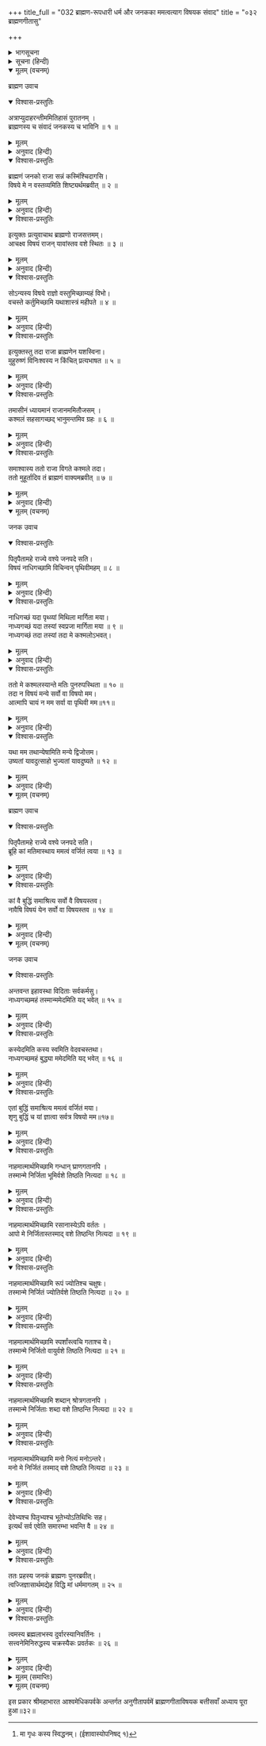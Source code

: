 +++
title_full = "032 ब्राह्मण-रूपधारी धर्म और जनकका ममत्वत्याग विषयक संवाद"
title = "०३२ ब्राह्मणगीतासु"

+++

<details><summary>भागसूचना</summary>

द्वात्रिंशोऽध्यायः
</details>

<details><summary>सूचना (हिन्दी)</summary>

ब्राह्मणरूपधारी धर्म और जनकका ममत्वत्यागविषयक संवाद
</details>

<details open><summary>मूलम् (वचनम्)</summary>

ब्राह्मण उवाच
</details>

<details open><summary>विश्वास-प्रस्तुतिः</summary>

अत्राप्युदाहरन्तीममितिहासं पुरातनम् ।  
ब्राह्मणस्य च संवादं जनकस्य च भाविनि ॥ १ ॥
</details>

<details><summary>मूलम्</summary>

अत्राप्युदाहरन्तीममितिहासं पुरातनम् ।  
ब्राह्मणस्य च संवादं जनकस्य च भाविनि ॥ १ ॥
</details>

<details><summary>अनुवाद (हिन्दी)</summary>

_ब्राह्मणने कहा—_ भामिनि! इसी प्रसंगमें एक ब्राह्मण और राजा जनकके संवादरूप प्राचीन इतिहासका उदाहरण दिया जाता है॥१॥
</details>

<details open><summary>विश्वास-प्रस्तुतिः</summary>

ब्राह्मणं जनको राजा सन्नं कस्मिंश्चिदागसि।  
विषये मे न वस्तव्यमिति शिष्ट्यर्थमब्रवीत् ॥ २ ॥
</details>

<details><summary>मूलम्</summary>

ब्राह्मणं जनको राजा सन्नं कस्मिंश्चिदागसि।  
विषये मे न वस्तव्यमिति शिष्ट्यर्थमब्रवीत् ॥ २ ॥
</details>

<details><summary>अनुवाद (हिन्दी)</summary>

एक समय राजा जनकने किसी अपराधमें पकड़े हुए ब्राह्मणको दण्ड देते हुए कहा—‘ब्रह्मन्! आप मेरे देशसे बाहर चले जाइये’॥२॥
</details>

<details open><summary>विश्वास-प्रस्तुतिः</summary>

इत्युक्तः प्रत्युवाचाथ ब्राह्मणो राजसत्तमम्।  
आचक्ष्व विषयं राजन् यावांस्तव वशे स्थितः ॥ ३ ॥
</details>

<details><summary>मूलम्</summary>

इत्युक्तः प्रत्युवाचाथ ब्राह्मणो राजसत्तमम्।  
आचक्ष्व विषयं राजन् यावांस्तव वशे स्थितः ॥ ३ ॥
</details>

<details><summary>अनुवाद (हिन्दी)</summary>

यह सुनकर ब्राह्मणने उस श्रेष्ठ राजाको उत्तर दिया—‘महाराज! आपके अधिकारमें जितना देश है, उसकी सीमा बताइये॥३॥
</details>

<details open><summary>विश्वास-प्रस्तुतिः</summary>

सोऽन्यस्य विषये राज्ञो वस्तुमिच्छाम्यहं विभो।  
वचस्ते कर्तुमिच्छामि यथाशास्त्रं महीपते ॥ ४ ॥
</details>

<details><summary>मूलम्</summary>

सोऽन्यस्य विषये राज्ञो वस्तुमिच्छाम्यहं विभो।  
वचस्ते कर्तुमिच्छामि यथाशास्त्रं महीपते ॥ ४ ॥
</details>

<details><summary>अनुवाद (हिन्दी)</summary>

‘सामर्थ्यशाली नरेश! इस बातको जानकर मैं दूसरे राजाके राज्यमें निवास करना चाहता हूँ और शास्त्रके अनुसार आपकी आज्ञाका पालन करना चाहता हूँ’॥४॥
</details>

<details open><summary>विश्वास-प्रस्तुतिः</summary>

इत्युक्तस्तु तदा राजा ब्राह्मणेन यशस्विना।  
मुहुरुष्णं विनिःश्वस्य न किंचित् प्रत्यभाषत ॥ ५ ॥
</details>

<details><summary>मूलम्</summary>

इत्युक्तस्तु तदा राजा ब्राह्मणेन यशस्विना।  
मुहुरुष्णं विनिःश्वस्य न किंचित् प्रत्यभाषत ॥ ५ ॥
</details>

<details><summary>अनुवाद (हिन्दी)</summary>

उस यशस्वी ब्राह्मणके ऐसा कहनेपर राजा जनक बार-बार गरम उच्छ्‌वास लेने लगे, कुछ जवाब न दे सके॥५॥
</details>

<details open><summary>विश्वास-प्रस्तुतिः</summary>

तमासीनं ध्यायमानं राजानममितौजसम् ।  
कश्मलं सहसागच्छद् भानुमन्तमिव ग्रहः ॥ ६ ॥
</details>

<details><summary>मूलम्</summary>

तमासीनं ध्यायमानं राजानममितौजसम् ।  
कश्मलं सहसागच्छद् भानुमन्तमिव ग्रहः ॥ ६ ॥
</details>

<details><summary>अनुवाद (हिन्दी)</summary>

वे अमित तेजस्वी राजा जनक बैठे हुए विचार कर रहे थे, उस समय उनको उसी प्रकार मोहने सहसा घेर लिया जैसे राहु ग्रह सूर्यको घेर लेता है॥६॥
</details>

<details open><summary>विश्वास-प्रस्तुतिः</summary>

समाश्वास्य ततो राजा विगते कश्मले तदा।  
ततो मुहूर्तादिव तं ब्राह्मणं वाक्यमब्रवीत् ॥ ७ ॥
</details>

<details><summary>मूलम्</summary>

समाश्वास्य ततो राजा विगते कश्मले तदा।  
ततो मुहूर्तादिव तं ब्राह्मणं वाक्यमब्रवीत् ॥ ७ ॥
</details>

<details><summary>अनुवाद (हिन्दी)</summary>

जब राजा जनक विश्राम कर चुके और उनके मोहका नाश हो गया, तब थोड़ी देर चुप रहनेके बाद वे ब्राह्मणसे बोले॥७॥
</details>

<details open><summary>मूलम् (वचनम्)</summary>

जनक उवाच
</details>

<details open><summary>विश्वास-प्रस्तुतिः</summary>

पितृपैतामहे राज्ये वश्ये जनपदे सति।  
विषयं नाधिगच्छामि विचिन्वन् पृथिवीमहम् ॥ ८ ॥
</details>

<details><summary>मूलम्</summary>

पितृपैतामहे राज्ये वश्ये जनपदे सति।  
विषयं नाधिगच्छामि विचिन्वन् पृथिवीमहम् ॥ ८ ॥
</details>

<details><summary>अनुवाद (हिन्दी)</summary>

_जनकने कहा—_ ब्रह्मन्! यद्यपि बाप-दादोंके समयसे ही मिथिला-प्रान्तके राज्यपर मेरा अधिकार है, तथापि जब मैं विचारदृष्टिसे देखता हूँ तो सारी पृथ्वीमें खोजनेपर भी कहीं मुझे अपना देश नहीं दिखायी देता॥८॥
</details>

<details open><summary>विश्वास-प्रस्तुतिः</summary>

नाधिगच्छं यदा पृथ्व्यां मिथिला मार्गिता मया।  
नाध्यगच्छं यदा तस्यां स्वप्रजा मार्गिता मया ॥ ९ ॥  
नाध्यगच्छं तदा तस्यां तदा मे कश्मलोऽभवत्।
</details>

<details><summary>मूलम्</summary>

नाधिगच्छं यदा पृथ्व्यां मिथिला मार्गिता मया।  
नाध्यगच्छं यदा तस्यां स्वप्रजा मार्गिता मया ॥ ९ ॥  
नाध्यगच्छं तदा तस्यां तदा मे कश्मलोऽभवत्।
</details>

<details><summary>अनुवाद (हिन्दी)</summary>

जब पृथ्वीपर अपने राज्यका पता न पा सका तो मैंने मिथिलामें खोज की। जब वहाँसे भी निराशा हुई तो अपनी प्रजापर अपने अधिकारका पता लगाया, किंतु उनपर भी अपने अधिकारका निश्चय न हुआ, तब मुझे मोह हो गया॥९॥
</details>

<details open><summary>विश्वास-प्रस्तुतिः</summary>

ततो मे कश्मलस्यान्ते मतिः पुनरुपस्थिता ॥ १० ॥  
तदा न विषयं मन्ये सर्वो वा विषयो मम।  
आत्मापि चायं न मम सर्वा वा पृथिवी मम॥११॥
</details>

<details><summary>मूलम्</summary>

ततो मे कश्मलस्यान्ते मतिः पुनरुपस्थिता ॥ १० ॥  
तदा न विषयं मन्ये सर्वो वा विषयो मम।  
आत्मापि चायं न मम सर्वा वा पृथिवी मम॥११॥
</details>

<details><summary>अनुवाद (हिन्दी)</summary>

फिर विचारके द्वारा उस मोहका नाश होनेपर मैं इस नतीजेपर पहुँचा हूँ कि कहीं भी मेरा राज्य नहीं है अथवा सर्वत्र मेरा ही राज्य है। एक दृष्टिसे यह शरीर भी मेरा नहीं है और दूसरी दृष्टिसे यह सारी पृथ्वी ही मेरी है॥१०-११॥
</details>

<details open><summary>विश्वास-प्रस्तुतिः</summary>

यथा मम तथान्येषामिति मन्ये द्विजोत्तम।  
उष्यतां यावदुत्साहो भुज्यतां यावदुष्यते ॥ १२ ॥
</details>

<details><summary>मूलम्</summary>

यथा मम तथान्येषामिति मन्ये द्विजोत्तम।  
उष्यतां यावदुत्साहो भुज्यतां यावदुष्यते ॥ १२ ॥
</details>

<details><summary>अनुवाद (हिन्दी)</summary>

यह जिस तरह मेरी है, उसी तरह दूसरोंकी भी है—ऐसा मैं मानता हूँ। इसलिये द्विजोत्तम! अब आपकी जहाँ इच्छा हो, रहिये एवं जहाँ रहें, उसी स्थानका उपभोग कीजिये॥१२॥
</details>

<details open><summary>मूलम् (वचनम्)</summary>

ब्राह्मण उवाच
</details>

<details open><summary>विश्वास-प्रस्तुतिः</summary>

पितृपैतामहे राज्ये वश्ये जनपदे सति।  
ब्रूहि कां मतिमास्थाय ममत्वं वर्जितं त्वया ॥ १३ ॥
</details>

<details><summary>मूलम्</summary>

पितृपैतामहे राज्ये वश्ये जनपदे सति।  
ब्रूहि कां मतिमास्थाय ममत्वं वर्जितं त्वया ॥ १३ ॥
</details>

<details><summary>अनुवाद (हिन्दी)</summary>

_ब्राह्मणने कहा—_ राजन्! जब बाप-दादोंके समयसे ही मिथिला-प्रान्कके राज्यपर आपका अधिकार है, तब बताइये, किस बुद्धिका आश्रय लेकर आपने इसके प्रति अपनी ममताको त्याग दिया है?॥१३॥
</details>

<details open><summary>विश्वास-प्रस्तुतिः</summary>

कां वै बुद्धिं समाश्रित्य सर्वो वै विषयस्तव।  
नावैषि विषयं येन सर्वो वा विषयस्तव ॥ १४ ॥
</details>

<details><summary>मूलम्</summary>

कां वै बुद्धिं समाश्रित्य सर्वो वै विषयस्तव।  
नावैषि विषयं येन सर्वो वा विषयस्तव ॥ १४ ॥
</details>

<details><summary>अनुवाद (हिन्दी)</summary>

किस बुद्धिका आश्रय लेकर आप सर्वत्र अपना ही राज्य मानते हैं और किस तरह कहीं भी अपना राज्य नहीं समझते एवं किस तरह सारी पृथ्वीको ही अपना देश समझते हैं?॥१४॥
</details>

<details open><summary>मूलम् (वचनम्)</summary>

जनक उवाच
</details>

<details open><summary>विश्वास-प्रस्तुतिः</summary>

अन्तवन्त इहावस्था विदिताः सर्वकर्मसु।  
नाध्यगच्छमहं तस्मान्ममेदमिति यद् भवेत् ॥ १५ ॥
</details>

<details><summary>मूलम्</summary>

अन्तवन्त इहावस्था विदिताः सर्वकर्मसु।  
नाध्यगच्छमहं तस्मान्ममेदमिति यद् भवेत् ॥ १५ ॥
</details>

<details><summary>अनुवाद (हिन्दी)</summary>

_जनकने कहा—_ ब्रह्मन्! इस संसारमें कर्मोंके अनुसार प्राप्त होनेवाली सभी अवस्थाएँ आदि-अन्तवाली हैं, यह बात मुझे अच्छी तरह मालूम है। इसलिये मुझे ऐसी कोई वस्तु नहीं प्रतीत होती जो मेरी हो सके॥१५॥
</details>

<details open><summary>विश्वास-प्रस्तुतिः</summary>

कस्येदमिति कस्य स्वमिति वेदवचस्तथा।  
नाध्यगच्छमहं बुद्ध्या ममेदमिति यद् भवेत् ॥ १६ ॥
</details>

<details><summary>मूलम्</summary>

कस्येदमिति कस्य स्वमिति वेदवचस्तथा।  
नाध्यगच्छमहं बुद्ध्या ममेदमिति यद् भवेत् ॥ १६ ॥
</details>

<details><summary>अनुवाद (हिन्दी)</summary>

वेद भी कहता है—‘यह वस्तु किसकी है? यह किसका धन है?[^*] (अर्थात् किसीका नहीं है)’ इसलिये जब मैं अपनी बुद्धिसे विचार करता हूँ, तब कोई भी वस्तु ऐसी नहीं जान पड़ती, जिसे अपनी कह सकें॥१६॥
</details>

<details open><summary>विश्वास-प्रस्तुतिः</summary>

एतां बुद्धिं समाश्रित्य ममत्वं वर्जितं मया।  
शृणु बुद्धिं च यां ज्ञात्वा सर्वत्र विषयो मम॥१७॥
</details>

<details><summary>मूलम्</summary>

एतां बुद्धिं समाश्रित्य ममत्वं वर्जितं मया।  
शृणु बुद्धिं च यां ज्ञात्वा सर्वत्र विषयो मम॥१७॥
</details>

<details><summary>अनुवाद (हिन्दी)</summary>

इसी बुद्धिका आश्रय लेकर मैंने मिथिलाके राज्यसे अपना ममत्व हटा लिया है। अब जिस बुद्धिका आश्रय लेकर मैं सर्वत्र अपना ही राज्य समझता हूँ, उसको सुनो॥१७॥
</details>

<details open><summary>विश्वास-प्रस्तुतिः</summary>

नाहमात्मार्थमिच्छामि गन्धान् घ्राणगतानपि ।  
तस्मान्मे निर्जिता भूमिर्वशे तिष्ठति नित्यदा ॥ १८ ॥
</details>

<details><summary>मूलम्</summary>

नाहमात्मार्थमिच्छामि गन्धान् घ्राणगतानपि ।  
तस्मान्मे निर्जिता भूमिर्वशे तिष्ठति नित्यदा ॥ १८ ॥
</details>

<details><summary>अनुवाद (हिन्दी)</summary>

मैं अपनी नासिकामें पहुँची हुई सुगन्धको भी अपने सुखके लिये नहीं ग्रहण करना चाहता। इसलिये मैंने पृथ्वीको जीत लिया है और वह सदा ही मेरे वशमें रहती है॥१८॥
</details>

<details open><summary>विश्वास-प्रस्तुतिः</summary>

नाहमात्मार्थमिच्छामि रसानास्येऽपि वर्ततः ।  
आपो मे निर्जितास्तस्माद् वशे तिष्ठन्ति नित्यदा ॥ १९ ॥
</details>

<details><summary>मूलम्</summary>

नाहमात्मार्थमिच्छामि रसानास्येऽपि वर्ततः ।  
आपो मे निर्जितास्तस्माद् वशे तिष्ठन्ति नित्यदा ॥ १९ ॥
</details>

<details><summary>अनुवाद (हिन्दी)</summary>

मुखमें पड़े हुए रसोंका भी मैं अपनी तृप्तिके लिये नहीं आस्वादन करना चाहता, इसलिये जलतत्त्वपर भी मैं विजय पा चुका हूँ और वह सदा मेरे अधीन रहता है॥१९॥
</details>

<details open><summary>विश्वास-प्रस्तुतिः</summary>

नाहमात्मार्थमिच्छामि रूपं ज्योतिश्च चक्षुषः।  
तस्मान्मे निर्जितं ज्योतिर्वशे तिष्ठति नित्यदा ॥ २० ॥
</details>

<details><summary>मूलम्</summary>

नाहमात्मार्थमिच्छामि रूपं ज्योतिश्च चक्षुषः।  
तस्मान्मे निर्जितं ज्योतिर्वशे तिष्ठति नित्यदा ॥ २० ॥
</details>

<details><summary>अनुवाद (हिन्दी)</summary>

मैं नेत्रके विषयभूत रूप और ज्योतिका अपने सुखके लिये अनुभव नहीं करना चाहता, इसलिये मैंने तेजको जीत लिया है और वह सदा मेरे अधीन रहता है॥२०॥
</details>

<details open><summary>विश्वास-प्रस्तुतिः</summary>

नाहमात्मार्थमिच्छामि स्पर्शांस्त्वचि गताश्च ये।  
तस्मान्मे निर्जितो वायुर्वशे तिष्ठति नित्यदा ॥ २१ ॥
</details>

<details><summary>मूलम्</summary>

नाहमात्मार्थमिच्छामि स्पर्शांस्त्वचि गताश्च ये।  
तस्मान्मे निर्जितो वायुर्वशे तिष्ठति नित्यदा ॥ २१ ॥
</details>

<details><summary>अनुवाद (हिन्दी)</summary>

तथा मैं त्वचाके संसर्गसे प्राप्त हुए स्पर्शजनित सुखोंको अपने लिये नहीं चाहता, अतः मेरे द्वारा जीता हुआ वायु सदा मेरे वशमें रहता है॥२१॥
</details>

<details open><summary>विश्वास-प्रस्तुतिः</summary>

नाहमात्मार्थमिच्छामि शब्दान् श्रोत्रगतानपि ।  
तस्मान्मे निर्जिताः शब्दा वशे तिष्ठन्ति नित्यदा ॥ २२ ॥
</details>

<details><summary>मूलम्</summary>

नाहमात्मार्थमिच्छामि शब्दान् श्रोत्रगतानपि ।  
तस्मान्मे निर्जिताः शब्दा वशे तिष्ठन्ति नित्यदा ॥ २२ ॥
</details>

<details><summary>अनुवाद (हिन्दी)</summary>

मैं कानोंमें पड़े हुए शब्दोंको भी अपने सुखके लिये नहीं ग्रहण करना चाहता, इसलिये वे मेरे द्वारा जीते हुए शब्द सदा मेरे अधीन रहते हैं॥२२॥
</details>

<details open><summary>विश्वास-प्रस्तुतिः</summary>

नाहमात्मार्थमिच्छामि मनो नित्यं मनोऽन्तरे।  
मनो मे निर्जितं तस्माद् वशे तिष्ठति नित्यदा ॥ २३ ॥
</details>

<details><summary>मूलम्</summary>

नाहमात्मार्थमिच्छामि मनो नित्यं मनोऽन्तरे।  
मनो मे निर्जितं तस्माद् वशे तिष्ठति नित्यदा ॥ २३ ॥
</details>

<details><summary>अनुवाद (हिन्दी)</summary>

मैं मनमें आये हुए मन्तव्य विषयोंका भी अपने सुखके लिये अनुभव करना नहीं चाहता, इसलिये मेरे द्वारा जीता हुआ मन सदा मेरे वशमें रहता है॥२३॥
</details>

<details open><summary>विश्वास-प्रस्तुतिः</summary>

देवेभ्यश्च पितृभ्यश्च भूतेभ्योऽतिथिभिः सह।  
इत्यर्थं सर्व एवेति समारम्भा भवन्ति वै ॥ २४ ॥
</details>

<details><summary>मूलम्</summary>

देवेभ्यश्च पितृभ्यश्च भूतेभ्योऽतिथिभिः सह।  
इत्यर्थं सर्व एवेति समारम्भा भवन्ति वै ॥ २४ ॥
</details>

<details><summary>अनुवाद (हिन्दी)</summary>

मेरे समस्त कार्योंका आरम्भ देवता, पितर, भूत और अतिथियोंके निमित्त होता है॥२४॥
</details>

<details open><summary>विश्वास-प्रस्तुतिः</summary>

ततः प्रहस्य जनकं ब्राह्मणः पुनरब्रवीत्।  
त्वज्जिज्ञासार्थमद्येह विद्धि मां धर्ममागतम् ॥ २५ ॥
</details>

<details><summary>मूलम्</summary>

ततः प्रहस्य जनकं ब्राह्मणः पुनरब्रवीत्।  
त्वज्जिज्ञासार्थमद्येह विद्धि मां धर्ममागतम् ॥ २५ ॥
</details>

<details><summary>अनुवाद (हिन्दी)</summary>

जनककी ये बातें सुनकर वह ब्राह्मण हँसा और फिर कहने लगा—‘महाराज! आपको मालूम होना चाहिये कि मैं धर्म हूँ और आपकी परीक्षा लेनेके लिये ब्राह्मणका रूप धारण करके यहाँ आया हूँ॥२५॥
</details>

<details open><summary>विश्वास-प्रस्तुतिः</summary>

त्वमस्य ब्रह्मलाभस्य दुर्वारस्यानिवर्तिनः ।  
सत्त्वनेमिनिरुद्धस्य चक्रस्यैकः प्रवर्तकः ॥ २६ ॥
</details>

<details><summary>मूलम्</summary>

त्वमस्य ब्रह्मलाभस्य दुर्वारस्यानिवर्तिनः ।  
सत्त्वनेमिनिरुद्धस्य चक्रस्यैकः प्रवर्तकः ॥ २६ ॥
</details>

<details><summary>अनुवाद (हिन्दी)</summary>

‘अब मुझे निश्चय हो गया कि संसारमें सत्त्वगुणरूप नेमिसे घिरे हुए और कभी पीछेकी ओर न लौटनेवाले इस ब्रह्मप्राप्तिरूप दुर्निवार चक्रका संचालन करनेवाले एकमात्र आप ही हैं’॥२६॥
</details>

<details><summary>मूलम् (समाप्तिः)</summary>

इति श्रीमहाभारते आश्वमेधिकेपर्वणि अनुगीतापर्वणि ब्राह्मणगीतासु द्वात्रिंशोऽध्यायः ॥ ३२ ॥
</details>

<details open><summary>मूलम् (वचनम्)</summary>

इस प्रकार श्रीमहाभारत आश्वमेधिकपर्वके अन्तर्गत अनुगीतापर्वमें ब्राह्मणगीताविषयक बत्तीसवाँ अध्याय पूरा हुआ॥३२॥
</details>

[^*]: मा गृधः कस्य स्विद्धनम्। (ईशावास्योपनिषद् १)
